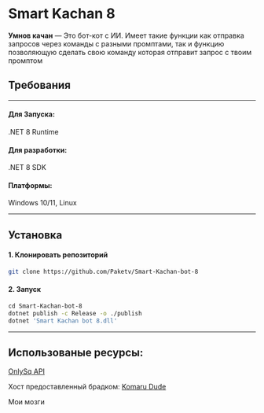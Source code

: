 # Smart Kachan 8
**Умнов качан** — Это бот-кот с ИИ. Имеет такие функции как отправка запросов через команды с разными промптами, так и функцию позволяющую сделать свою команду которая отправит запрос с твоим промптом
## Требования 
_________________
#### Для Запуска:
.NET 8 Runtime
#### Для разработки:
.NET 8 SDK
#### Платформы:
Windows 10/11, Linux
_________________
## Установка
#### 1. Клонировать репозиторий
```bash
git clone https://github.com/Paketv/Smart-Kachan-bot-8
```
#### 2. Запуск
```bash
сd Smart-Kachan-bot-8
dotnet publish -c Release -o ./publish
dotnet 'Smart Kachan bot 8.dll'
```
__________________
## Использованые ресурсы:
[OnlySq API](https://docs.onlysq.ru/)

Хост предоставленный брадком: [Komaru Dude](https://t.me/komaru_dude)

Мои мозги

